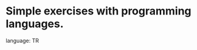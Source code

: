 

<h1 style="foregroud-color: "#0090ff"">Simple exercises with programming languages.</h1>

language: TR
